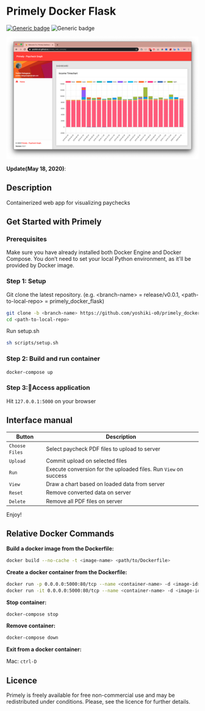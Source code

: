 # Primely Docker Flask

<!-- ##### Analyse your paycheck -->

[![Generic badge](https://img.shields.io/badge/python-v3.7.4-336E9F.svg)](https://shields.io/)
![Generic badge](https://img.shields.io/badge/flask-v1.1.2-red)

![Theme image](artworks/pay_web.jpg)

**Update(May 18, 2020)**:

## Description

Containerized web app for visualizing paychecks

## Get Started with Primely
<!-- TODO Update below dates every time you commit!  -->

### Prerequisites

Make sure you have already installed both Docker Engine and Docker Compose.
You don’t need to set your local Python environment,
as it'll be provided by Docker image.

### Step 1: Setup

Git clone the latest repository. (e.g. \<branch-name> = release/v0.0.1, \<path-to-local-repo> = primely_docker_flask)

```bash
git clone -b <branch-name> https://github.com/yoshiki-o0/primely_docker_flask.git
cd <path-to-local-repo>
```

Run setup.sh

```bash
sh scripts/setup.sh
```

### Step 2: Build and run container

```bash
docker-compose up
```

### Step 3:Access application

Hit `127.0.0.1:5000` on your browser

## Interface manual

| Button | Description |
|---|---|
| `Choose Files`| Select paycheck PDF files to upload to server|
| `Upload`| Commit upload on selected files|
| `Run`| Execute conversion for the uploaded files. Run `View` on success|
| `View`| Draw a chart based on loaded data from server|
| `Reset`| Remove converted data on server|
| `Delete`| Remove all PDF files on server|

Enjoy!

## Relative Docker Commands

**Build a docker image from the Dockerfile:**

```bash
docker build --no-cache -t <image-name> <path/to/Dockerfile>
```

**Create a docker container from the Dockerfile:**

```bash
docker run -p 0.0.0.0:5000:80/tcp --name <container-name> -d <image-id>
docker run -it 0.0.0.0:5000:80/tcp --name <container-name> -d <image-id> bash
```

**Stop container:**

```bash
docker-compose stop
```

**Remove container:**

```bash
docker-compose down
```

**Exit from a docker container:**

Mac:
`ctrl-D`

## Licence

Primely is freely available for free non-commercial use and may be redistributed under conditions. Please, see the licence for further details.
